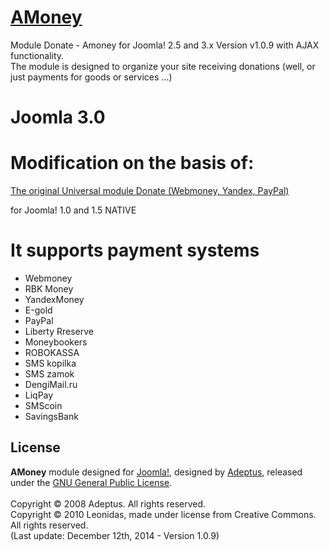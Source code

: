 # [AMoney](http://www.foto-s.ru/universal-module.html)

Module Donate - Amoney for Joomla! 2.5 and 3.x Version v1.0.9 with AJAX functionality.<br />
The module is designed to organize your site receiving donations (well, or just payments for goods or services ...)

# Joomla 3.0

# Modification on the basis of:

[The original Universal module Donate (Webmoney, Yandex, PayPal)](http://adeptsite.info/content/view/24/39/) 

for Joomla! 1.0 and 1.5 NATIVE

# It supports payment systems

* Webmoney
* RBK Money
* YandexMoney
* Е-gold
* PayPal
* Liberty Rreserve
* Moneybookers
* ROBOKASSA
* SMS kopilka
* SMS zamok
* DengiMail.ru
* LiqPay 
* SMScoin 
* SavingsBank 

## License
<b>AMoney</b> module designed for [Joomla!](http://www.joomla.org), designed by [Adeptus](http://adeptsite.info), released under the [GNU General Public License](http://www.gnu.org/copyleft/gpl.html).<br /><br />
Copyright &copy; 2008 Adeptus. All rights reserved.<br />
Copyright &copy; 2010 Leonidas, made under license from Creative Commons. All rights reserved.<br />
(Last update: December 12th, 2014 - Version 1.0.9)
